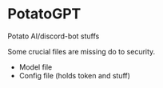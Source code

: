 # PotatoGPT
Potato AI/discord-bot stuffs

Some crucial files are missing do to security.
- Model file
- Config file (holds token and stuff)
